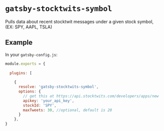 # `gatsby-stocktwits-symbol`

Pulls data about recent stocktwit messages under a given stock symbol, (EX: SPY, AAPL, TSLA)

## Example

In your `gatsby-config.js`:
```js
module.exports = {
  
  plugins: [
    
    {
      resolve: 'gatsby-stocktwits-symbol',
      options: {
        // get this at https://api.stocktwits.com/developers/apps/new 
        apikey: 'your_api_key',   
        stockId: 'SPY',
        maxTweets: 30, //optional, default is 20     
      }
    },
}
```
